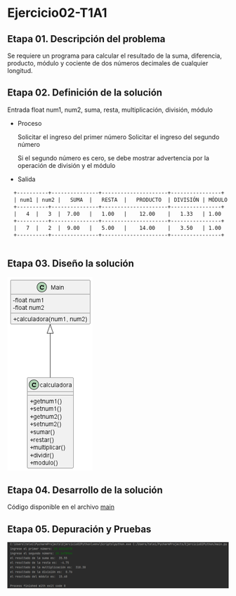 # Ejercicio02-T1A1
## Etapa 01. Descripción del problema
Se requiere un programa para calcular el resultado de la suma, diferencia, producto, módulo y cociente de dos números decimales de cualquier longitud.

## Etapa 02. Definición de la solución
 Entrada
  float num1, num2, suma, resta, multiplicación, división, módulo
  
- Proceso

  Solicitar el ingreso del primer número
  Solicitar el ingreso del segundo número
  
  Si el segundo número es cero, se debe mostrar advertencia por la operación de división y el módulo
 
- Salida
~~~
  +----------+---------------+---------------------+----------------+
  | num1 | num2 |   SUMA  |   RESTA  |   PRODUCTO  | DIVISIÓN | MÓDULO
  +----------+---------------+---------------------+----------------+
  |   4  |   3  |  7.00   |   1.00   |    12.00    |   1.33   | 1.00
  +----------+---------------+---------------------+----------------+
  |   7  |   2  |  9.00   |   5.00   |    14.00    |   3.50   | 1.00
  +----------+---------------+---------------------+----------------+
  
  ~~~
## Etapa 03. Diseño la solución
![Diagrama](https://github.com/richardmartus/Ejercicio02Python/blob/main/.idea/Diagrama%20de%20Clases.png)

## Etapa 04. Desarrollo de la solución
Código disponible en el archivo [main](main.py)

## Etapa 05. Depuración y Pruebas
![Diagrama](https://github.com/richardmartus/Ejercicio02Python/blob/main/.idea/prueba1Ej02.png)


